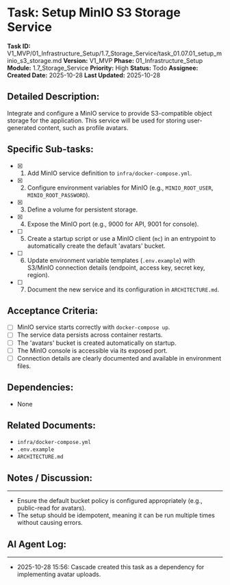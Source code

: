 # Task: Setup MinIO S3 Storage Service

**Task ID:** V1_MVP/01_Infrastructure_Setup/1.7_Storage_Service/task_01.07.01_setup_minio_s3_storage.md
**Version:** V1_MVP
**Phase:** 01_Infrastructure_Setup
**Module:** 1.7_Storage_Service
**Priority:** High
**Status:** Todo
**Assignee:** 
**Created Date:** 2025-10-28
**Last Updated:** 2025-10-28

## Detailed Description:
Integrate and configure a MinIO service to provide S3-compatible object storage for the application. This service will be used for storing user-generated content, such as profile avatars.

## Specific Sub-tasks:
- [x] 1. Add MinIO service definition to `infra/docker-compose.yml`.
- [x] 2. Configure environment variables for MinIO (e.g., `MINIO_ROOT_USER`, `MINIO_ROOT_PASSWORD`).
- [x] 3. Define a volume for persistent storage.
- [x] 4. Expose the MinIO port (e.g., 9000 for API, 9001 for console).
- [ ] 5. Create a startup script or use a MinIO client (`mc`) in an entrypoint to automatically create the default 'avatars' bucket.
- [ ] 6. Update environment variable templates (`.env.example`) with S3/MinIO connection details (endpoint, access key, secret key, region).
- [ ] 7. Document the new service and its configuration in `ARCHITECTURE.md`.

## Acceptance Criteria:
- [ ] MinIO service starts correctly with `docker-compose up`.
- [ ] The service data persists across container restarts.
- [ ] The 'avatars' bucket is created automatically on startup.
- [ ] The MinIO console is accessible via its exposed port.
- [ ] Connection details are clearly documented and available in environment files.

## Dependencies:
- None

## Related Documents:
- `infra/docker-compose.yml`
- `.env.example`
- `ARCHITECTURE.md`

## Notes / Discussion:
---
*   Ensure the default bucket policy is configured appropriately (e.g., public-read for avatars).
*   The setup should be idempotent, meaning it can be run multiple times without causing errors.

## AI Agent Log:
---
*   2025-10-28 15:56: Cascade created this task as a dependency for implementing avatar uploads.
